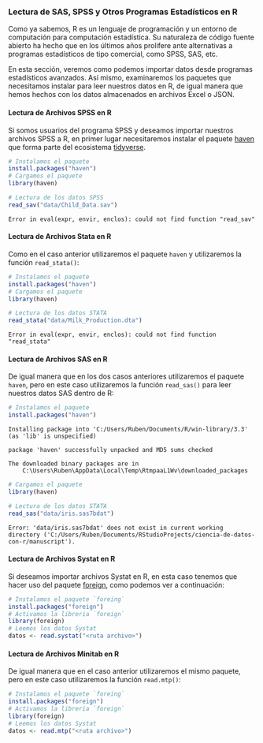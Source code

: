 
### Lectura de SAS, SPSS y Otros Programas Estadísticos en R

Como ya sabemos, R es un lenguaje de programación y un entorno de computación para computación estadística. Su naturaleza de código fuente abierto ha hecho que en los últimos años prolifere ante alternativas a programas estadísticos de tipo comercial, como SPSS, SAS, etc.

En esta sección, veremos como podemos importar datos desde programas estadísticos avanzados. Así mismo, examinaremos los paquetes que necesitamos instalar para leer nuestros datos en R, de igual manera que hemos hechos con los datos almacenados en archivos Excel o JSON.

#### Lectura de Archivos SPSS en R

Si somos usuarios del programa SPSS y deseamos importar nuestros archivos SPSS a R, en primer lugar necesitaremos instalar el paquete [haven](http://haven.tidyverse.org/) que forma parte del ecosistema [tidyverse](http://tidyverse.org/). 


```r
# Instalamos el paquete
install.packages("haven")
# Cargamos el paquete
library(haven)
```



```r
# Lectura de los datos SPSS
read_sav("data/Child_Data.sav")
```

```
Error in eval(expr, envir, enclos): could not find function "read_sav"
```

#### Lectura de Archivos Stata en R

Como en el caso anterior utilizaremos el paquete `haven` y utilizaremos la función `read_stata()`:


```r
# Instalamos el paquete
install.packages("haven")
# Cargamos el paquete
library(haven)
```



```r
# Lectura de los datos STATA
read_stata("data/Milk_Production.dta")
```

```
Error in eval(expr, envir, enclos): could not find function "read_stata"
```


#### Lectura de Archivos SAS en R

De igual manera que en los dos casos anteriores utilizaremos el paquete `haven`, pero en este caso utilizaremos la función `read_sas()` para leer nuestros datos SAS dentro de R:


```r
# Instalamos el paquete
install.packages("haven")
```

```
Installing package into 'C:/Users/Ruben/Documents/R/win-library/3.3'
(as 'lib' is unspecified)
```

```
package 'haven' successfully unpacked and MD5 sums checked

The downloaded binary packages are in
	C:\Users\Ruben\AppData\Local\Temp\RtmpaaL1Wv\downloaded_packages
```

```r
# Cargamos el paquete
library(haven)
```


```r
# Lectura de los datos STATA
read_sas("data/iris.sas7bdat")
```

```
Error: 'data/iris.sas7bdat' does not exist in current working directory ('C:/Users/Ruben/Documents/RStudioProjects/ciencia-de-datos-con-r/manuscript').
```


#### Lectura de Archivos Systat en R

Si deseamos importar archivos Systat en R, en esta caso tenemos que hacer uso del paquete [foreign](https://cran.r-project.org/web/packages/foreign/foreign.pdf), como podemos ver a continuación:



```r
# Instalamos el paquete `foreing`
install.packages("foreign")
# Activamos la libreria `foreign`
library(foreign)
# Leemos los datos Systat
datos <- read.systat("<ruta archivo>")
```

#### Lectura de Archivos Minitab en R

De igual manera que en el caso anterior utilizaremos el mismo paquete, pero en este caso utilizaremos la función `read.mtp()`:


```r
# Instalamos el paquete `foreing`
install.packages("foreign")
# Activamos la libreria `foreign`
library(foreign)
# Leemos los datos Systat
datos <- read.mtp("<ruta archivo>")
```



















